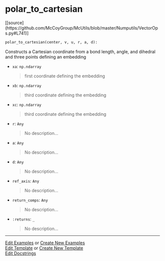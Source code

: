 # <a id="McUtils.Numputils.VectorOps.polar_to_cartesian">polar_to_cartesian</a>
<div class="docs-source-link" markdown="1">
[[source](https://github.com/McCoyGroup/McUtils/blob/master/Numputils/VectorOps.py#L741)]
</div>

```python
polar_to_cartesian(center, v, u, r, a, d): 
```
Constructs a Cartesian coordinate from a bond length, angle, and dihedral
    and three points defining an embedding
- `xa`: `np.ndarray`
    >first coordinate defining the embedding
- `xb`: `np.ndarray`
    >third coordinate defining the embedding
- `xc`: `np.ndarray`
    >third coordinate defining the embedding
- `r`: `Any`
    >No description...
- `a`: `Any`
    >No description...
- `d`: `Any`
    >No description...
- `ref_axis`: `Any`
    >No description...
- `return_comps`: `Any`
    >No description...
- `:returns`: `_`
    >No description... 



___

[Edit Examples](https://github.com/McCoyGroup/McUtils/edit/gh-pages/ci/examples/McUtils/Numputils/VectorOps/polar_to_cartesian.md) or 
[Create New Examples](https://github.com/McCoyGroup/McUtils/new/gh-pages/?filename=ci/examples/McUtils/Numputils/VectorOps/polar_to_cartesian.md) <br/>
[Edit Template](https://github.com/McCoyGroup/McUtils/edit/gh-pages/ci/docs/McUtils/Numputils/VectorOps/polar_to_cartesian.md) or 
[Create New Template](https://github.com/McCoyGroup/McUtils/new/gh-pages/?filename=ci/docs/templates/McUtils/Numputils/VectorOps/polar_to_cartesian.md) <br/>
[Edit Docstrings](https://github.com/McCoyGroup/McUtils/edit/master/Numputils/VectorOps.py#L741?message=Update%20Docs)